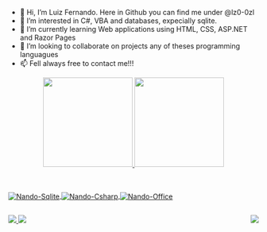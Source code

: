 <!---
lz0-0zl/lz0-0zl is a ✨ special ✨ repository because its `README.md` (this file) appears on your GitHub profile.
You can click the Preview link to take a look at your changes.
--->
- 👋 Hi, I’m Luiz Fernando. Here in Github you can find me under @lz0-0zl
- 👀 I’m interested in C#, VBA and databases, expecially sqlite.
- 🌱 I’m currently learning Web applications using HTML, CSS, ASP.NET and Razor Pages
- 💞️ I’m looking to collaborate on projects any of theses programming languagues
- 📫 Fell always free to contact me!!!

 <div align="center">
        <a href="https://github.com/lz0-0zl">
            <img height="180" src="https://github-readme-stats.vercel.app/api?username=lz0-0zl&theme=blue-green" />
            <img height="180"
                src="https://github-readme-stats.vercel.app/api/top-langs/?username=lz0-0zl&theme=blue-green" />
    </div>
    <div style="display: inline_block"><br>

  ##    
  
  <img align="center" alt="Nando-Sqlite" src="https://img.shields.io/badge/SQLite-07405E?style=for-the-badge&logo=sqlite&logoColor=white"/>
  <img align="center" alt="Nando-Csharp" src="https://img.shields.io/badge/C%23-239120?style=for-the-badge&logo=c-sharp&logoColor=white"/>
  <img align="center" alt="Nando-Office" src="https://img.shields.io/badge/Microsoft_Office-D83B01?style=for-the-badge&logo=microsoft-office&logoColor=white"/>
      
  ##
 
<div> 
  <a href="https://instagram.com/luizfernandofriedel" target="_blank">
    <img src="https://img.shields.io/badge/-Instagram-%23E4405F?style=for-the-badge&logo=instagram&logoColor=white" target="_blank"/>
  </a>
  <a href="https://www.linkedin.com/in/luiz-fernando-friedel-1a434641/" target="_blank">
    <img src="https://img.shields.io/badge/-LinkedIn-%230077B5?style=for-the-badge&logo=linkedin&logoColor=white" target="_blank"/>
  </a> 
  <a href = "mailto:lf.nando@yahoo.de">
    <img align="right" src="https://img.shields.io/badge/Ask%20me-anything-1abc9c.svg" target="_blank">
  </a>
</div>